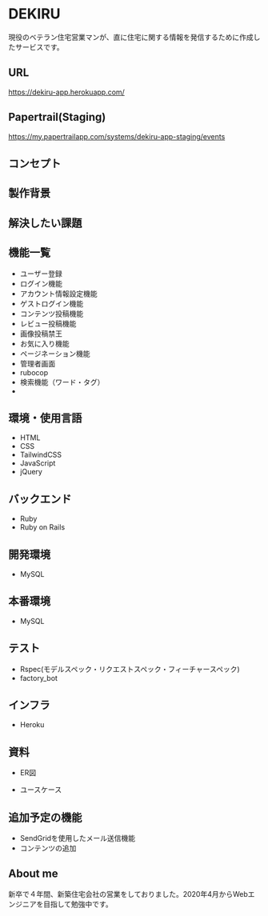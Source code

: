 # DEKIRU
現役のベテラン住宅営業マンが、直に住宅に関する情報を発信するために作成したサービスです。


## URL
https://dekiru-app.herokuapp.com/

## Papertrail(Staging)
https://my.papertrailapp.com/systems/dekiru-app-staging/events


## コンセプト


## 製作背景

## 解決したい課題




## 機能一覧
- ユーザー登録
- ログイン機能
- アカウント情報設定機能
- ゲストログイン機能
- コンテンツ投稿機能
- レビュー投稿機能
- 画像投稿禁王
- お気に入り機能
- ページネーション機能
- 管理者画面
- rubocop
- 検索機能（ワード・タグ）
- 

## 環境・使用言語
- HTML
- CSS
- TailwindCSS
- JavaScript
- jQuery

## バックエンド
- Ruby
- Ruby on Rails

## 開発環境
- MySQL

## 本番環境
- MySQL

## テスト
- Rspec(モデルスペック・リクエストスペック・フィーチャースペック)
- factory_bot

## インフラ
- Heroku

## 資料
- ER図

- ユースケース

## 追加予定の機能
- SendGridを使用したメール送信機能
- コンテンツの追加

## About me
新卒で４年間、新築住宅会社の営業をしておりました。2020年4月からWebエンジニアを目指して勉強中です。
